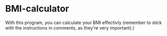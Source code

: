 # BMI-calculator
With this program, you can calculate your BMI effectivly (remember to stick with the instructions in comments, as they're very important).)
